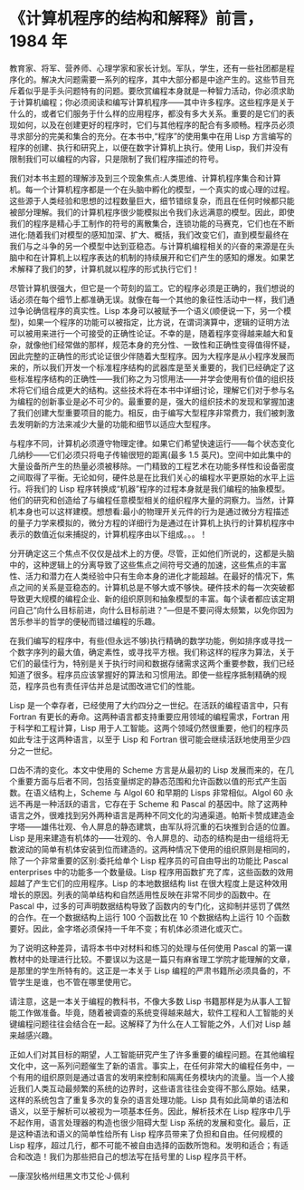 

# 《计算机程序的结构和解释》前言，1984 年

教育家、将军、营养师、心理学家和家长计划。军队，学生，还有一些社团都是程序化的。解决大问题需要一系列的程序，其中大部分都是中途产生的。这些节目充斥着似乎是手头问题特有的问题。要欣赏编程本身就是一种智力活动，你必须求助于计算机编程；你必须阅读和编写计算机程序——其中许多程序。这些程序是关于什么的，或者它们服务于什么样的应用程序，都没有多大关系。重要的是它们的表现如何，以及在创建更好的程序时，它们与其他程序的配合有多顺畅。程序员必须寻求部分的完美和集合的充分。在本书中,“程序”的使用集中在用 Lisp 方言编写的程序的创建、执行和研究上，以便在数字计算机上执行。使用 Lisp，我们并没有限制我们可以编程的内容，只是限制了我们程序描述的符号。

我们对本书主题的理解涉及到三个现象焦点:人类思维、计算机程序集合和计算机。每一个计算机程序都是一个在头脑中孵化的模型，一个真实的或心理的过程。这些源于人类经验和思想的过程数量巨大，细节错综复杂，而且在任何时候都只能被部分理解。我们的计算机程序很少能模拟出令我们永远满意的模型。因此，即使我们的程序是精心手工制作的符号的离散集合，连锁功能的马赛克，它们也在不断进化:随着我们对模型的感知加深、扩大、概括，我们改变它们，直到模型最终在我们与之斗争的另一个模型中达到亚稳态。与计算机编程相关的兴奋的来源是在头脑中和在计算机上以程序表达的机制的持续展开和它们产生的感知的爆发。如果艺术解释了我们的梦，计算机就以程序的形式执行它们！

尽管计算机很强大，但它是一个苛刻的监工。它的程序必须是正确的，我们想说的话必须在每个细节上都准确无误。就像在每一个其他的象征性活动中一样，我们通过争论确信程序的真实性。Lisp 本身可以被赋予一个语义(顺便说一下，另一个模型)，如果一个程序的功能可以被指定，比方说，在谓词演算中，逻辑的证明方法可以被用来进行一个可接受的正确性论证。不幸的是，随着程序变得越来越大和复杂，就像他们经常做的那样，规范本身的充分性、一致性和正确性变得值得怀疑，因此完整的正确性的形式论证很少伴随着大型程序。因为大程序是从小程序发展而来的，所以我们开发一个标准程序结构的武器库是至关重要的，我们已经确定了这些标准程序结构的正确性——我们称之为习惯用法——并学会使用有价值的组织技术将它们组合成更大的结构。这些技术将在本书中详细讨论，理解它们对于参与名为编程的创新事业是必不可少的。最重要的是，强大的组织技术的发现和掌握加速了我们创建大型重要项目的能力。相反，由于编写大型程序非常费力，我们被刺激去发明新的方法来减少大量的功能和细节以适应大型程序。

与程序不同，计算机必须遵守物理定律。如果它们希望快速运行——每个状态变化几纳秒——它们必须只将电子传输很短的距离(最多 1.5 英尺)。空间中如此集中的大量设备所产生的热量必须被移除。一门精致的工程艺术在功能多样性和设备密度之间取得了平衡。无论如何，硬件总是在比我们关心的编程水平更原始的水平上运行。将我们的 Lisp 程序转换成“机器”程序的过程本身就是我们编程的抽象模型。他们的研究和创造给了与编程任意模型相关的组织程序大量的洞察力。当然，计算机本身也可以这样建模。想想看:最小的物理开关元件的行为是通过微分方程描述的量子力学来模拟的，微分方程的详细行为是通过在计算机上执行的计算机程序中表示的数值近似来捕捉的，计算机程序由以下组成。。。！

分开确定这三个焦点不仅仅是战术上的方便。尽管，正如他们所说的，这都是头脑中的，这种逻辑上的分离导致了这些焦点之间符号交通的加速，这些焦点的丰富性、活力和潜力在人类经验中只有生命本身的进化才能超越。在最好的情况下，焦点之间的关系是亚稳态的。计算机总是不够大或不够快。硬件技术的每一次突破都导致更大规模的编程企业、新的组织原则和抽象模型的丰富。每个读者都应该定期问自己“向什么目标前进，向什么目标前进？”—但是不要问得太频繁，以免你因为苦乐参半的哲学的便秘而错过编程的乐趣。

在我们编写的程序中，有些(但永远不够)执行精确的数学功能，例如排序或寻找一个数字序列的最大值，确定素性，或寻找平方根。我们称这样的程序为算法，关于它们的最佳行为，特别是关于执行时间和数据存储需求这两个重要参数，我们已经知道了很多。程序员应该掌握好的算法和习惯用法。即使一些程序抵制精确的规范，程序员也有责任评估并总是试图改进它们的性能。

Lisp 是一个幸存者，已经使用了大约四分之一世纪。在活跃的编程语言中，只有 Fortran 有更长的寿命。这两种语言都支持重要应用领域的编程需求，Fortran 用于科学和工程计算，Lisp 用于人工智能。这两个领域仍然很重要，他们的程序员如此专注于这两种语言，以至于 Lisp 和 Fortran 很可能会继续活跃地使用至少四分之一世纪。

口齿不清的变化。本文中使用的 Scheme 方言是从最初的 Lisp 发展而来的，在几个重要方面与后者不同，包括变量绑定的静态范围和允许函数以值的形式产生函数。在语义结构上，Scheme 与 Algol 60 和早期的 Lisps 非常相似。Algol 60 永远不再是一种活跃的语言，它存在于 Scheme 和 Pascal 的基因中。除了这两种语言之外，很难找到另外两种语言是两种不同文化的沟通渠道。帕斯卡赞成建造金字塔——雄伟壮观、令人屏息的静态建筑，由军队将沉重的石块推到合适的位置。Lisp 是用来建造有机体的——壮观的、令人屏息的、动态的结构是由一组组将无数波动的简单有机体安装到位而建造的。这两种情况下使用的组织原则是相同的，除了一个非常重要的区别:委托给单个 Lisp 程序员的可自由导出的功能比 Pascal enterprises 中的功能多一个数量级。Lisp 程序用函数扩充了库，这些函数的效用超越了产生它们的应用程序。Lisp 的本地数据结构 list 在很大程度上是这种效用增长的原因。列表的简单结构和自然适用性反映在非常不同步的函数中。在 Pascal 中，过多的可声明数据结构导致了函数内的专门化，这抑制并惩罚了偶然的合作。在一个数据结构上运行 100 个函数比在 10 个数据结构上运行 10 个函数要好。因此，金字塔必须保持一千年不变；有机体必须进化或灭亡。

为了说明这种差异，请将本书中对材料和练习的处理与任何使用 Pascal 的第一课教材中的处理进行比较。不要误以为这是一篇只有麻省理工学院才能理解的文章，是那里的学生所特有的。这正是一本关于 Lisp 编程的严肃书籍所必须具备的，不管学生是谁，也不管在哪里使用它。

请注意，这是一本关于编程的教科书，不像大多数 Lisp 书籍那样是为从事人工智能工作做准备。毕竟，随着被调查的系统变得越来越大，软件工程和人工智能的关键编程问题往往会结合在一起。这解释了为什么在人工智能之外，人们对 Lisp 越来越感兴趣。

正如人们对其目标的期望，人工智能研究产生了许多重要的编程问题。在其他编程文化中，这一系列问题催生了新的语言。事实上，在任何非常大的编程任务中，一个有用的组织原则是通过语言的发明来控制和隔离任务模块内的流量。当一个人接近我们人类互动最频繁的系统的边界时，这些语言往往会变得不那么原始。结果，这样的系统包含了重复多次的复杂的语言处理功能。Lisp 具有如此简单的语法和语义，以至于解析可以被视为一项基本任务。因此，解析技术在 Lisp 程序中几乎不起作用，语言处理器的构造也很少阻碍大型 Lisp 系统的发展和变化。最后，正是这种语法和语义的简单性给所有 Lisp 程序员带来了负担和自由。任何规模的 Lisp 程序，超过几行，都不可能不被自由选择的函数所饱和。发明和适合；有适合和改造！我们为那些把自己的想法写在括号里的 Lisp 程序员干杯。

—康涅狄格州纽黑文市艾伦·J·佩利